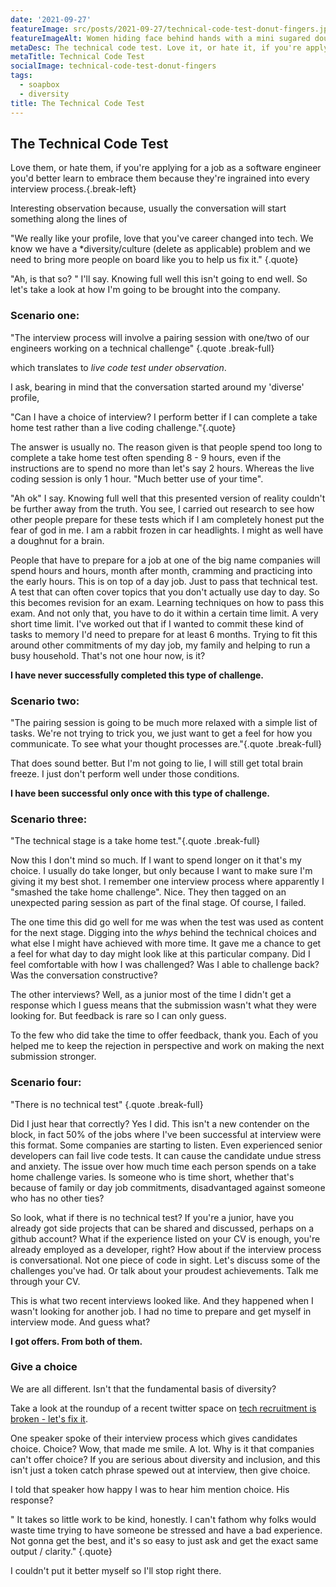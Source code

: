 ```yaml
---
date: '2021-09-27'
featureImage: src/posts/2021-09-27/technical-code-test-donut-fingers.jpg
featureImageAlt: Women hiding face behind hands with a mini sugared doughnut stuck on the end of each finger and thumb.
metaDesc: The technical code test. Love it, or hate it, if you're applying for a job as a software engineer you'd better learn to embrace it.
metaTitle: Technical Code Test
socialImage: technical-code-test-donut-fingers
tags:
  - soapbox
  - diversity
title: The Technical Code Test
---
```


## The Technical Code Test

Love them, or hate them, if you're applying for a job as a software engineer you'd better learn to embrace them because they're ingrained into every interview process.{.break-left}

Interesting observation because, usually the conversation will start something along the lines of

"We really like your profile, love that you've career changed into tech. We know we have a \*diversity/culture (delete as applicable) problem and we need to bring more people on board like you to help us fix it." {.quote}

"Ah, is that so? " I'll say. Knowing full well this isn't going to end well. So let's take a look at how I'm going to be brought into the company.

### Scenario one:

"The interview process will involve a pairing session with one/two of our engineers working on a technical challenge" {.quote .break-full}

which translates to <i>live code test under observation</i>.

I ask, bearing in mind that the conversation started around my 'diverse' profile,

"Can I have a choice of interview? I perform better if I can complete a take home test rather than a live coding challenge."{.quote}

The answer is usually no. The reason given is that people spend too long to complete a take home test often spending 8 - 9 hours, even if the instructions are to spend no more than let's say 2 hours. Whereas the live coding session is only 1 hour. "Much better use of your time".

"Ah ok" I say. Knowing full well that this presented version of reality couldn't be further away from the truth. You see, I carried out research to see how other people prepare for these tests which if I am completely honest put the fear of god in me. I am a rabbit frozen in car headlights. I might as well have a doughnut for a brain.

People that have to prepare for a job at one of the big name companies will spend hours and hours, month after month, cramming and practicing into the early hours. This is on top of a day job. Just to pass that technical test. A test that can often cover topics that you don't actually use day to day. So this becomes revision for an exam. Learning techniques on how to pass this exam. And not only that, you have to do it within a certain time limit. A very short time limit. I've worked out that if I wanted to commit these kind of tasks to memory I'd need to prepare for at least 6 months. Trying to fit this around other commitments of my day job, my family and helping to run a busy household. That's not one hour now, is it?

<strong>I have never successfully completed this type of challenge.</strong>

### Scenario two:

"The pairing session is going to be much more relaxed with a simple list of tasks. We're not trying to trick you, we just want to get a feel for how you communicate. To see what your thought processes are."{.quote .break-full}

That does sound better. But I'm not going to lie, I will still get total brain freeze. I just don't perform well under those conditions.

<strong>I have been successful only once with this type of challenge.</strong>

### Scenario three:

"The technical stage is a take home test."{.quote .break-full}

Now this I don't mind so much. If I want to spend longer on it that's my choice. I usually do take longer, but only because I want to make sure I'm giving it my best shot. I remember one interview process where apparently I "smashed the take home challenge". Nice. They then tagged on an unexpected paring session as part of the final stage. Of course, I failed.

The one time this did go well for me was when the test was used as content for the next stage. Digging into the <em>whys</em> behind the technical choices and what else I might have achieved with more time. It gave me a chance to get a feel for what day to day might look like at this particular company. Did I feel comfortable with how I was challenged? Was I able to challenge back? Was the conversation constructive?

The other interviews? Well, as a junior most of the time I didn't get a response which I guess means that the submission wasn't what they were looking for. But feedback is rare so I can only guess.

To the few who did take the time to offer feedback, thank you. Each of you helped me to keep the rejection in perspective and work on making the next submission stronger.

### Scenario four:

"There is no technical test" {.quote .break-full}

Did I just hear that correctly? Yes I did. This isn't a new contender on the block, in fact 50% of the jobs where I've been successful at interview were this format. Some companies are starting to listen. Even experienced senior developers can fail live code tests. It can cause the candidate undue stress and anxiety. The issue over how much time each person spends on a take home challenge varies. Is someone who is time short, whether that's because of family or day job commitments, disadvantaged against someone who has no other ties?

So look, what if there is no technical test? If you're a junior, have you already got side projects that can be shared and discussed, perhaps on a github account? What if the experience listed on your CV is enough, you're already employed as a developer, right? How about if the interview process is conversational. Not one piece of code in sight. Let's discuss some of the challenges you've had. Or talk about your proudest achievements. Talk me through your CV.

This is what two recent interviews looked like. And they happened when I wasn't looking for another job. I had no time to prepare and get myself in interview mode. And guess what?

<strong>I got offers. From both of them.</strong>

### Give a choice

We are all different. Isn't that the fundamental basis of diversity?

Take a look at the roundup of a recent twitter space on <a href="https://twitter.com/AlexJonesax/status/1440665554436517898?s=20">tech recruitment is broken - let's fix it</a>.

One speaker spoke of their interview process which gives candidates choice. Choice? Wow, that made me smile. A lot. Why is it that companies can't offer choice? If you are serious about diversity and inclusion, and this isn't just a token catch phrase spewed out at interview, then give choice.

I told that speaker how happy I was to hear him mention choice. His response?

" It takes so little work to be kind, honestly. I can't fathom why folks would waste time trying to have someone be stressed and have a bad experience. Not gonna get the best, and it's so easy to just ask and get the exact same output / clarity." {.quote}

I couldn't put it better myself so I'll stop right there.
